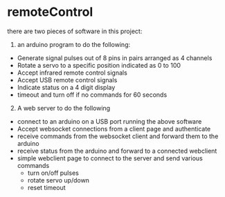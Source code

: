 # remoteControl
there are two pieces of software in this project:

1. an arduino program to do the following:
  * Generate signal pulses out of 8 pins in pairs arranged as 4 channels
  * Rotate a servo to a specific position indicated as 0 to 100
  * Accept infrared remote control signals
  * Accept USB remote control signals
  * Indicate status on a 4 digit display
  * timeout and turn off if no commands for 60 seconds

2. A web server to do the following
  * connect to an arduino on a USB port running the above software
  * Accept websocket connections from a client page and authenticate
  * receive commands from the websocket client and forward them to the arduino
  * receive status from the arduino and forward to a connected webclient
  * simple webclient page to connect to the server and send various commands
    * turn on/off pulses
    * rotate servo up/down
    * reset timeout
